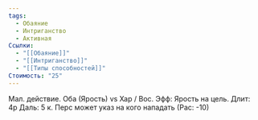 ```yaml
---
tags:
  - Обаяние
  - Интриганство
  - Активная
Ссылки:
  - "[[Обаяние]]"
  - "[[Интриганство]]"
  - "[[Типы способностей]]"
Стоимость: "25"
---
```

Мал. действие. Оба (Ярость) vs Хар / Вос. Эфф: Ярость на цель. Длит: 4р Даль: 5 к. Перс может указ на кого нападать (Рас: -10)